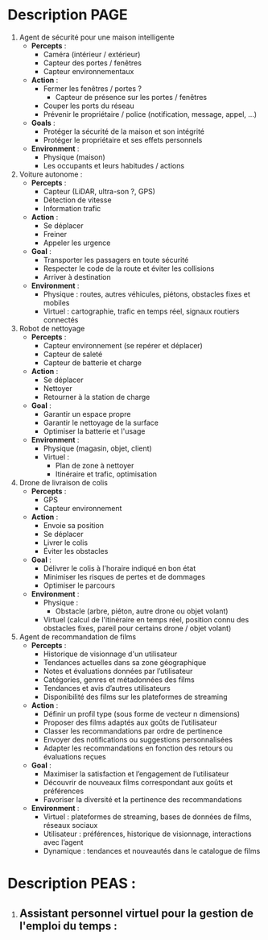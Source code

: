 # Description PAGE

1. Agent de sécurité pour une maison intelligente
	- __Percepts__ :
	   - Caméra (intérieur / extérieur)
	   - Capteur des portes / fenêtres
	   - Capteur environnementaux
	-  __Action__ :
		- Fermer les fenêtres / portes ?
			- Capteur de présence sur les portes / fenêtres
		- Couper les ports du réseau
		- Prévenir le propriétaire / police (notification, message, appel, ...)
	- __Goals__ :
		- Protéger la sécurité de la maison et son intégrité
		- Protéger le propriétaire et ses effets personnels
	- __Environment__ :
		- Physique (maison)
		- Les occupants et leurs habitudes / actions
2. Voiture autonome :
	- __Percepts__ :
		- Capteur (LiDAR, ultra-son ?, GPS)
		- Détection de vitesse
		- Information trafic
	- __Action__ :
		- Se déplacer
		- Freiner
		- Appeler les urgence
	- __Goal__ : 
		- Transporter les passagers en toute sécurité
	    - Respecter le code de la route et éviter les collisions
	    - Arriver à destination
	- __Environment__ :
		- Physique : routes, autres véhicules, piétons, obstacles fixes et mobiles
        - Virtuel : cartographie, trafic en temps réel, signaux routiers connectés
3. Robot de nettoyage
	- __Percepts__ :
		- Capteur environnement (se repérer et déplacer)
		- Capteur de saleté
		- Capteur de batterie et charge
	- __Action__ :
		- Se déplacer
		- Nettoyer
		- Retourner à la station de charge
	- __Goal__ : 
		- Garantir un espace propre
		- Garantir le nettoyage de la surface
		- Optimiser la batterie et l'usage
	- __Environment__ :
		- Physique (magasin, objet, client)
		- Virtuel :
			- Plan de zone à nettoyer
			- Itinéraire et trafic, optimisation
4. Drone de livraison de colis
	- __Percepts__ :
		- GPS
		- Capteur environnement
	- __Action__ :
		- Envoie sa position
		- Se déplacer
		- Livrer le colis
		- Éviter les obstacles
	- __Goal__ : 
		- Délivrer le colis à l'horaire indiqué en bon état
		- Minimiser les risques de pertes et de dommages
		- Optimiser le parcours
	- __Environment__ :
		- Physique :
			- Obstacle (arbre, piéton, autre drone ou objet volant)
		- Virtuel (calcul de l'itinéraire en temps réel, position connu des obstacles fixes, pareil pour certains drone / objet volant)
5. Agent de recommandation de films
	- __Percepts__ :
		- Historique de visionnage d'un utilisateur
		- Tendances actuelles dans sa zone géographique
		- Notes et évaluations données par l’utilisateur
        - Catégories, genres et métadonnées des films
        - Tendances et avis d’autres utilisateurs
        - Disponibilité des films sur les plateformes de streaming
	- __Action__ :
		- Définir un profil type (sous forme de vecteur n dimensions)
		-  Proposer des films adaptés aux goûts de l’utilisateur
	    - Classer les recommandations par ordre de pertinence
	    - Envoyer des notifications ou suggestions personnalisées
	    - Adapter les recommandations en fonction des retours ou évaluations reçues
	- __Goal__ : 
		- Maximiser la satisfaction et l’engagement de l’utilisateur
	    - Découvrir de nouveaux films correspondant aux goûts et préférences
	    - Favoriser la diversité et la pertinence des recommandations
	- __Environment__ :
		- Virtuel : plateformes de streaming, bases de données de films, réseaux sociaux
	    - Utilisateur : préférences, historique de visionnage, interactions avec l’agent
	    - Dynamique : tendances et nouveautés dans le catalogue de films 

# Description PEAS :

1. Assistant personnel virtuel pour la gestion de l'emploi du temps :
	- 